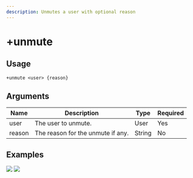 ```yaml
---
description: Unmutes a user with optional reason
---
```


# +unmute

## Usage

```
+unmute <user> {reason}
```

## Arguments

| Name   | Description                       | Type   | Required |
| ------ | --------------------------------- | ------ | -------- |
| user   | The user to unmute.               | User   | Yes      |
| reason | The reason for the unmute if any. | String | No       |

## Examples

![](https://tawk.link/60e18ecd649e0a0a5cca7167/kb/attachments/aUhHqWqq7O.jpg) ![](https://tawk.link/60e18ecd649e0a0a5cca7167/kb/attachments/POwJ1Krqyw.jpg)
